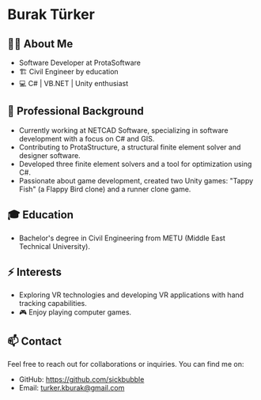 # Burak Türker

## 👨‍💻 About Me

- Software Developer at ProtaSoftware
- 🏗️ Civil Engineer by education
- 💻 C# | VB.NET | Unity enthusiast

## 🚀 Professional Background

- Currently working at NETCAD Software, specializing in software development with a focus on C# and GIS.
- Contributing to ProtaStructure, a structural finite element solver and designer software.
- Developed three finite element solvers and a tool for optimization using C#.
- Passionate about game development, created two Unity games: "Tappy Fish" (a Flappy Bird clone) and a runner clone game.

## 🎓 Education

- Bachelor's degree in Civil Engineering from METU (Middle East Technical University).

## ⚡ Interests

- Exploring VR technologies and developing VR applications with hand tracking capabilities.
- 🎮 Enjoy playing computer games.

## 📫 Contact

Feel free to reach out for collaborations or inquiries. You can find me on:

- GitHub: https://github.com/sickbubble
- Email: turker.kburak@gmail.com
